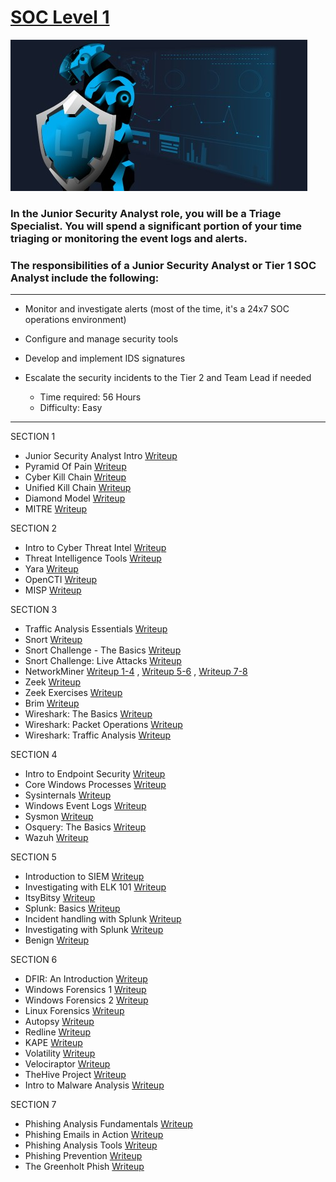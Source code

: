 # [SOC Level 1](https://tryhackme.com/path-action/soclevel1/join)
 
![Image not set yet](https://github.com/C3LKO/TryHackMe/blob/master/Assets/SOC%20Level%201.jpg)

### In the Junior Security Analyst role, you will be a Triage Specialist. You will spend a significant portion of your time triaging or monitoring the event logs and alerts.

### The responsibilities of a Junior Security Analyst or Tier 1 SOC Analyst include the following:

----

  - Monitor and investigate alerts (most of the time, it's a 24x7 SOC operations environment)
  - Configure and manage security tools
  - Develop and implement IDS signatures
  - Escalate the security incidents to the Tier 2 and Team Lead if needed

    - Time required: 56 Hours
    - Difficulty: Easy
   
----     

SECTION 1

   - Junior Security Analyst Intro <a href="#" target="_blank">Writeup</a>
   - Pyramid Of Pain <a href="#" target="_blank">Writeup</a>
   - Cyber Kill Chain <a href="#" target="_blank">Writeup</a>
   - Unified Kill Chain <a href="#" target="_blank">Writeup</a>
   - Diamond Model <a href="#" target="_blank">Writeup</a>
   - MITRE <a href="#" target="_blank">Writeup</a>

SECTION 2

   - Intro to Cyber Threat Intel <a href="#" target="_blank">Writeup</a>
   - Threat Intelligence Tools <a href="#" target="_blank">Writeup</a>
   - Yara <a href="#" target="_blank">Writeup</a>
   - OpenCTI <a href="#" target="_blank">Writeup</a>
   - MISP <a href="#" target="_blank">Writeup</a>

SECTION 3

   - Traffic Analysis Essentials <a href="https://medium.com/@haircutfish/tryhackme-traffic-analysis-essentials-room-29b7482aeb91" target="_blank">Writeup</a>
   - Snort <a href="https://medium.com/@cyberrey/snort-tryhackme-walkthrough-f89a3a035b2a" target="_blank">Writeup</a>
   - Snort Challenge - The Basics <a href="https://medium.com/@cyberrey/snort-challenge-the-basics-tryhackme-walkthrough-69174263d6e8" target="_blank">Writeup</a>
   - Snort Challenge: Live Attacks <a href="https://medium.com/@haircutfish/snort-challenge-live-attacks-room-f65858077692" target="_blank">Writeup</a>
   - NetworkMiner <a href="https://medium.com/@haircutfish/tryhackme-networkminer-task-1-through-task-4-527779fb49b7" target="_blank">Writeup 1-4</a> , <a href="https://medium.com/@haircutfish/tryhackme-networkminer-task-5-tool-overview-2-task-6-version-differences-2de1f0cc4270" target="_blank">Writeup 5-6</a> , <a href="https://medium.com/@haircutfish/tryhackme-networkminer-task-7-exercises-task-8-conclusion-cd44742d65e1" target="_blank">Writeup 7-8</a>
   - Zeek <a href="https://medium.com/@huglertomgaw/tryhackme-zeek-495038b8d5ec" target="_blank">Writeup</a>
   - Zeek Exercises <a href="https://medium.com/@huglertomgaw/tryhackme-zeek-exercises-f51936a8f3f4" target="_blank">Writeup</a>
   - Brim <a href="https://medium.com/@huglertomgaw/thm-brim-ceda477aab37" target="_blank">Writeup</a>
   - Wireshark: The Basics <a href="https://medium.com/@huglertomgaw/thm-wireshark-the-basics-9d5fa3c9a60e" target="_blank">Writeup</a>
   - Wireshark: Packet Operations <a href="https://medium.com/@huglertomgaw/thm-wireshark-packet-operations-8f4459c6b575" target="_blank">Writeup</a>
   - Wireshark: Traffic Analysis <a href="https://medium.com/@huglertomgaw/thm-wireshark-traffic-analysis-3bd1b31c99b" target="_blank">Writeup</a>

SECTION 4

   - Intro to Endpoint Security <a href="https://medium.com/@exploit_daily/tryhackme-intro-to-endpoint-security-4f3d184096ad" target="_blank">Writeup</a>
   - Core Windows Processes <a href="#" target="_blank">Writeup</a>
   - Sysinternals <a href="#" target="_blank">Writeup</a>
   - Windows Event Logs <a href="#" target="_blank">Writeup</a>
   - Sysmon <a href="#" target="_blank">Writeup</a>
   - Osquery: The Basics <a href="#" target="_blank">Writeup</a>
   - Wazuh <a href="#" target="_blank">Writeup</a>

SECTION 5

   - Introduction to SIEM <a href="#" target="_blank">Writeup</a>
   - Investigating with ELK 101 <a href="https://medium.com/@huglertomgaw/tryhackme-investigating-with-elk-101-2457f64818dd" target="_blank">Writeup</a>
   - ItsyBitsy <a href="#" target="_blank">Writeup</a>
   - Splunk: Basics <a href="#" target="_blank">Writeup</a>
   - Incident handling with Splunk <a href="https://medium.com/@Mx0o14/tryhackme-incident-handling-with-splunk-1f21fa04b644" target="_blank">Writeup</a>
   - Investigating with Splunk <a href="https://enescayvarli.medium.com/tryhackme-investigating-with-splunk-walkthrough-931448089" target="_blank">Writeup</a>
   - Benign <a href="https://mattheweaton.net/posts/skilling-up-in-splunk-tryhackme-benign/" target="_blank">Writeup</a>

SECTION 6

   - DFIR: An Introduction <a href="#" target="_blank">Writeup</a>
   - Windows Forensics 1 <a href="#" target="_blank">Writeup</a>
   - Windows Forensics 2 <a href="#" target="_blank">Writeup</a>
   - Linux Forensics <a href="#" target="_blank">Writeup</a>
   - Autopsy <a href="#" target="_blank">Writeup</a>
   - Redline <a href="#" target="_blank">Writeup</a>
   - KAPE <a href="#" target="_blank">Writeup</a>
   - Volatility <a href="#" target="_blank">Writeup</a>
   - Velociraptor <a href="#" target="_blank">Writeup</a>
   - TheHive Project <a href="#" target="_blank">Writeup</a>
   - Intro to Malware Analysis <a href="#" target="_blank">Writeup</a>

SECTION 7

   - Phishing Analysis Fundamentals <a href="#" target="_blank">Writeup</a>
   - Phishing Emails in Action <a href="#" target="_blank">Writeup</a>
   - Phishing Analysis Tools <a href="#" target="_blank">Writeup</a>
   - Phishing Prevention <a href="#" target="_blank">Writeup</a>
   - The Greenholt Phish <a href="#" target="_blank">Writeup</a>
